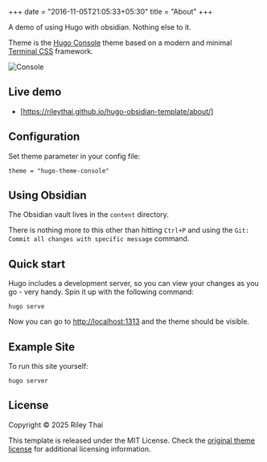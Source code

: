 +++
date = "2016-11-05T21:05:33+05:30"
title = "About"
+++

A demo of using Hugo with obsidian. Nothing else to it.

Theme is the [Hugo Console](https://github.com/mrmierzejewski/hugo-theme-console) theme based on a modern and minimal [Terminal CSS](https://terminalcss.xyz/) framework. 

![Console](https://github.com/mrmierzejewski/hugo-theme-console/blob/master/images/preview.png?raw=true)

## Live demo

* [https://rileythai.github.io/hugo-obsidian-template/about/]

## Configuration

Set theme parameter in your config file:

```
theme = "hugo-theme-console"
```

## Using Obsidian

The Obsidian vault lives in the `content` directory. 

There is nothing more to this other than hitting `Ctrl+P` and using the `Git: Commit all changes with specific message` command.

## Quick start

Hugo includes a development server, so you can view your changes as you go - very handy. Spin it up with the following command:

```
hugo serve
```

Now you can go to [http://localhost:1313](http://localhost:1313) and the theme should be visible.

## Example Site

To run this site yourself:

```
hugo server
```

## License

Copyright © 2025 Riley Thai

This template is released under the MIT License. Check the [original theme license](https://github.com/panr/hugo-theme-terminal/blob/master/LICENSE.md) for additional licensing information.

